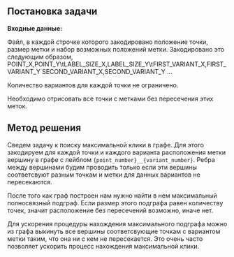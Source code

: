 ## Постановка задачи

**Входные данные:**

Файл, в каждой строчке которого закодировано положение точки, размер метки и набор возможных положений метки. Закодировано это следующим образом, POINT_X,POINT_Y\tLABEL_SIZE_X,LABEL_SIZE_Y\tFIRST_VARIANT_X,FIRST_VARIANT_Y SECOND_VARIANT_X,SECOND_VARIANT_Y ...

Количество вариантов для каждой точки не ограничено.

Необходимо отрисовать все точки с метками без пересечения этих меток.

## Метод решения

Сведем задачу к поиску максимальной клики в графе. Для этого закодируем для каждой точки и каждого варианта расположения метки вершину в графе с лейблом `{point_number}__{variant_number}`. Ребра между вершинами будим проводить только если эти вершины соответсвуют разным точкам и метки для данных вариантов не пересекаются.

После того как граф построен нам нужно найти в нем максимальный полносвязный подграф. Если размер этого подграфа равен количеству точек, значит расположение без пересечений возможно, иначе нет.

Для ускорения процедуры нахождения максимального подграфа можно из графа выкинуть все вершины соответсвующие точкам с вариантом метки таким, что она ни с кем не пересекается. Это очень часто позволяет ускорить процесс нахождения максимальной клики.
 
